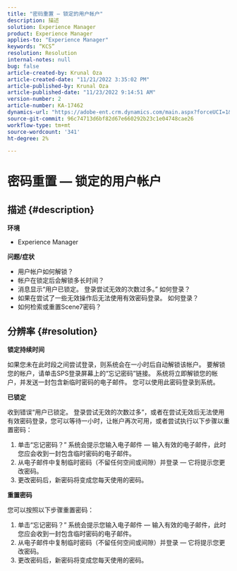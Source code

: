 ```yaml
---
title: "密码重置 — 锁定的用户帐户"
description: 描述
solution: Experience Manager
product: Experience Manager
applies-to: "Experience Manager"
keywords: “KCS”
resolution: Resolution
internal-notes: null
bug: false
article-created-by: Krunal Oza
article-created-date: "11/21/2022 3:35:02 PM"
article-published-by: Krunal Oza
article-published-date: "11/23/2022 9:14:51 AM"
version-number: 2
article-number: KA-17462
dynamics-url: "https://adobe-ent.crm.dynamics.com/main.aspx?forceUCI=1&pagetype=entityrecord&etn=knowledgearticle&id=410ae80a-b269-ed11-9561-6045bd006268"
source-git-commit: 96c74713d6bf82d67e660292b23c1e04748cae26
workflow-type: tm+mt
source-wordcount: '341'
ht-degree: 2%

---
```


# 密码重置 — 锁定的用户帐户

## 描述 {#description}

<b>环境</b>
- Experience Manager



<b>问题/症状</b>
- 用户帐户如何解锁？
- 帐户在锁定后会解锁多长时间？
- 消息显示“用户已锁定。 登录尝试无效的次数过多。” 如何登录？
- 如果在尝试了一些无效操作后无法使用有效密码登录。 如何登录？
- 如何检索或重置Scene7密码？



## 分辨率 {#resolution}


<b>锁定持续时间</b>

如果您未在此时段之间尝试登录，则系统会在一小时后自动解锁该帐户。 要解锁您的帐户，请单击SPS登录屏幕上的“忘记密码”链接。 系统将立即解锁您的帐户，并发送一封包含新临时密码的电子邮件。 您可以使用此密码登录到系统。



<b>已锁定</b>

收到错误“用户已锁定。 登录尝试无效的次数过多”，或者在尝试无效后无法使用有效密码登录，您可以等待一小时，让帐户再次可用，或者尝试执行以下步骤以重置密码：
1. 单击“忘记密码？” 系统会提示您输入电子邮件 — 输入有效的电子邮件，此时您应会收到一封包含临时密码的电子邮件。
2. 从电子邮件中复制临时密码（不留任何空间或间隙）并登录 — 它将提示您更改密码。
3. 更改密码后，新密码将变成您每天使用的密码。

<b>重置密码</b>

您可以按照以下步骤重置密码：

1. 单击“忘记密码？” 系统会提示您输入电子邮件 — 输入有效的电子邮件，此时您应会收到一封包含临时密码的电子邮件。
2. 从电子邮件中复制临时密码（不留任何空间或间隙）并登录 — 它将提示您更改密码。
3. 更改密码后，新密码将变成您每天使用的密码。
